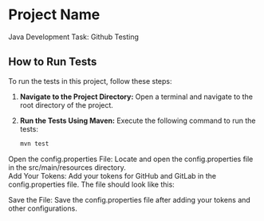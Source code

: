 # Project Name
Java Development Task: Github Testing
## How to Run Tests

To run the tests in this project, follow these steps:

1. **Navigate to the Project Directory:**
   Open a terminal and navigate to the root directory of the project.

2. **Run the Tests Using Maven:**
   Execute the following command to run the tests:
   ```sh
   mvn test

Open the config.properties File: Locate and open the config.properties file in the src/main/resources directory.  
Add Your Tokens: Add your tokens for GitHub and GitLab in the config.properties file. The file should look like this:  

Save the File: Save the config.properties file after adding your tokens and other configurations. 